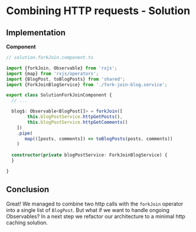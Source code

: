 # Combining HTTP requests - Solution

## Implementation

**Component**
```Typescript
// solution.forkJoin.component.ts 

import {forkJoin, Observable} from 'rxjs';
import {map} from 'rxjs/operators';
import {BlogPost, toBlogPosts} from 'shared';
import {ForkJoinBlogService} from './fork-join-blog.service';

export class SolutionForkJoinComponent {
  // ...

  blog$: Observable<BlogPost[]> = forkJoin([
        this.blogPostService.httpGetPosts(),
        this.blogPostService.httpGetComments()
    ])
    .pipe(
       map(([posts, comments]) => toBlogPosts(posts, comments))
    )
      
  constructor(private blogPostService: ForkJoinBlogService) {
  }

}
```

## Conclusion

Great! We managed to combine two http calls with the `forkJoin` operator into a single list of `BlogPost`. But what if we want to
handle ongoing Observables? In a next step we refactor our architecture to a minimal http caching solution.
